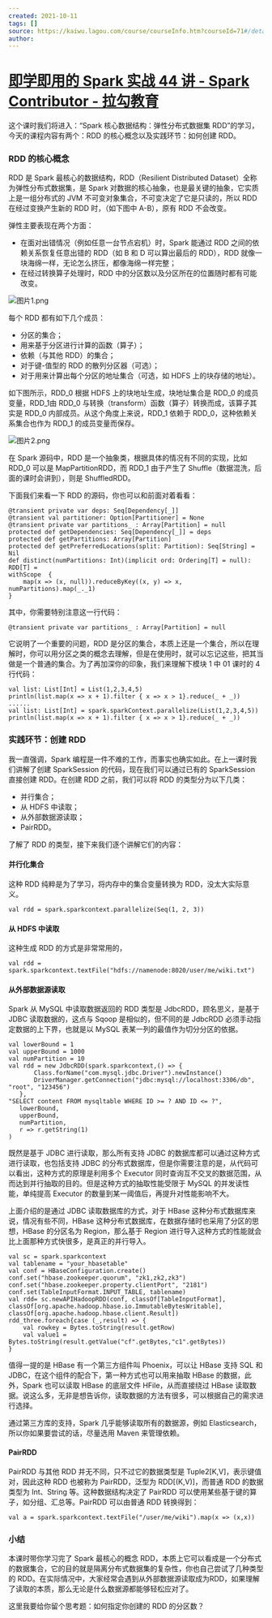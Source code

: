 ```yaml
---
created: 2021-10-11
tags: []
source: https://kaiwu.lagou.com/course/courseInfo.htm?courseId=71#/detail/pc?id=1971
author: 
---
```


# [即学即用的 Spark 实战 44 讲 - Spark Contributor - 拉勾教育](https://kaiwu.lagou.com/course/courseInfo.htm?courseId=71#/detail/pc?id=1971)


这个课时我们将进入：“Spark 核心数据结构：弹性分布式数据集 RDD”的学习，今天的课程内容有两个：RDD 的核心概念以及实践环节：如何创建 RDD。

### RDD 的核心概念

RDD 是 Spark 最核心的数据结构，RDD（Resilient Distributed Dataset）全称为弹性分布式数据集，是 Spark 对数据的核心抽象，也是最关键的抽象，它实质上是一组分布式的 JVM 不可变对象集合，不可变决定了它是只读的，所以 RDD 在经过变换产生新的 RDD 时，（如下图中 A-B），原有 RDD 不会改变。

弹性主要表现在两个方面：

-   在面对出错情况（例如任意一台节点宕机）时，Spark 能通过 RDD 之间的依赖关系恢复任意出错的 RDD（如 B 和 D 可以算出最后的 RDD），RDD 就像一块海绵一样，无论怎么挤压，都像海绵一样完整；
-   在经过转换算子处理时，RDD 中的分区数以及分区所在的位置随时都有可能改变。

![图片1.png](https://s0.lgstatic.com/i/image/M00/00/CD/Ciqc1F6qfhyAEvFNAAIRggB-Gcs425.png)

每个 RDD 都有如下几个成员：

-   分区的集合；
-   用来基于分区进行计算的函数（算子）；
-   依赖（与其他 RDD）的集合；
-   对于键-值型的 RDD 的散列分区器（可选）；
-   对于用来计算出每个分区的地址集合（可选，如 HDFS 上的块存储的地址）。

如下图所示，RDD\_0 根据 HDFS 上的块地址生成，块地址集合是 RDD\_0 的成员变量，RDD\_1由 RDD\_0 与转换（transform）函数（算子）转换而成，该算子其实是 RDD\_0 内部成员。从这个角度上来说，RDD\_1 依赖于 RDD\_0，这种依赖关系集合也作为 RDD\_1 的成员变量而保存。

![图片2.png](https://s0.lgstatic.com/i/image/M00/00/CD/CgqCHl6qfjeAZbhpAAEjgjsLvIg341.png)

在 Spark 源码中，RDD 是一个抽象类，根据具体的情况有不同的实现，比如 RDD\_0 可以是 MapPartitionRDD，而 RDD\_1 由于产生了 Shuffle（数据混洗，后面的课时会讲到），则是 ShuffledRDD。

下面我们来看一下 RDD 的源码，你也可以和前面对着看看：

```
@transient private var deps: Seq[Dependency[_]]
@transient val partitioner: Option[Partitioner] = None
@transient private var partitions_ : Array[Partition] = null
protected def getDependencies: Seq[Dependency[_]] = deps
protected def getPartitions: Array[Partition]
protected def getPreferredLocations(split: Partition): Seq[String] = Nil
def distinct(numPartitions: Int)(implicit ord: Ordering[T] = null): RDD[T] = 
withScope  {
    map(x => (x, null)).reduceByKey((x, y) => x, numPartitions).map(_._1)
}
```

其中，你需要特别注意这一行代码：

```
@transient private var partitions_ : Array[Partition] = null
```

它说明了一个重要的问题，RDD 是分区的集合，本质上还是一个集合，所以在理解时，你可以用分区之类的概念去理解，但是在使用时，就可以忘记这些，把其当做是一个普通的集合。为了再加深你的印象，我们来理解下模块 1 中 01 课时的 4 行代码：

```
val list: List[Int] = List(1,2,3,4,5)
println(list.map(x => x + 1).filter { x => x > 1}.reduce(_ + _))
......
val list: List[Int] = spark.sparkContext.parallelize(List(1,2,3,4,5))
println(list.map(x => x + 1).filter { x => x > 1}.reduce(_ + _))
```

### 实践环节：创建 RDD

我一直强调，Spark 编程是一件不难的工作，而事实也确实如此。在上一课时我们讲解了创建 SparkSession 的代码，现在我们可以通过已有的 SparkSession 直接创建 RDD。在创建 RDD 之前，我们可以将 RDD 的类型分为以下几类：

-   并行集合；
-   从 HDFS 中读取；
-   从外部数据源读取；
-   PairRDD。

了解了 RDD 的类型，接下来我们逐个讲解它们的内容：

#### 并行化集合

这种 RDD 纯粹是为了学习，将内存中的集合变量转换为 RDD，没太大实际意义。

```
val rdd = spark.sparkcontext.parallelize(Seq(1, 2, 3))
```

#### 从 HDFS 中读取

这种生成 RDD 的方式是非常常用的，

```
val rdd = spark.sparkcontext.textFile("hdfs://namenode:8020/user/me/wiki.txt")
```

#### 从外部数据源读取

Spark 从 MySQL 中读取数据返回的 RDD 类型是 JdbcRDD，顾名思义，是基于 JDBC 读取数据的，这点与 Sqoop 是相似的，但不同的是 JdbcRDD 必须手动指定数据的上下界，也就是以 MySQL 表某一列的最值作为切分分区的依据。

```
val lowerBound = 1
val upperBound = 1000
val numPartition = 10
val rdd = new JdbcRDD(spark.sparkcontext,() => {
       Class.forName("com.mysql.jdbc.Driver").newInstance()
       DriverManager.getConnection("jdbc:mysql://localhost:3306/db", "root", "123456")
   },
"SELECT content FROM mysqltable WHERE ID >= ? AND ID <= ?",
   lowerBound, 
   upperBound, 
   numPartition,
   r => r.getString(1)
)
```

既然是基于 JDBC 进行读取，那么所有支持 JDBC 的数据库都可以通过这种方式进行读取，也包括支持 JDBC 的分布式数据库，但是你需要注意的是，从代码可以看出，这种方式的原理是利用多个 Executor 同时查询互不交叉的数据范围，从而达到并行抽取的目的。但是这种方式的抽取性能受限于 MySQL 的并发读性能，单纯提高 Executor 的数量到某一阈值后，再提升对性能影响不大。

上面介绍的是通过 JDBC 读取数据库的方式，对于 HBase 这种分布式数据库来说，情况有些不同，HBase 这种分布式数据库，在数据存储时也采用了分区的思想，HBase 的分区名为 Region，那么基于 Region 进行导入这种方式的性能就会比上面那种方式快很多，是真正的并行导入。

```
val sc = spark.sparkcontext
val tablename = "your_hbasetable"
val conf = HBaseConfiguration.create()
conf.set("hbase.zookeeper.quorum", "zk1,zk2,zk3")
conf.set("hbase.zookeeper.property.clientPort", "2181")
conf.set(TableInputFormat.INPUT_TABLE, tablename)
val rdd= sc.newAPIHadoopRDD(conf, classOf[TableInputFormat],
classOf[org.apache.hadoop.hbase.io.ImmutableBytesWritable],
classOf[org.apache.hadoop.hbase.client.Result]) 
rdd_three.foreach{case (_,result) => {
    val rowkey = Bytes.toString(result.getRow)
    val value1 = Bytes.toString(result.getValue("cf".getBytes,"c1".getBytes))
}
```

值得一提的是 HBase 有一个第三方组件叫 Phoenix，可以让 HBase 支持 SQL 和 JDBC，在这个组件的配合下，第一种方式也可以用来抽取 HBase 的数据，此外，Spark 也可以读取 HBase 的底层文件 HFile，从而直接绕过 HBase 读取数据。说这么多，无非是想告诉你，读取数据的方法有很多，可以根据自己的需求进行选择。

通过第三方库的支持，Spark 几乎能够读取所有的数据源，例如 Elasticsearch，所以你如果要尝试的话，尽量选用 Maven 来管理依赖。

#### PairRDD

PairRDD 与其他 RDD 并无不同，只不过它的数据类型是 Tuple2\[K,V\]，表示键值对，因此这种 RDD 也被称为 PairRDD，泛型为 RDD\[(K,V)\]，而普通 RDD 的数据类型为 Int、String 等。这种数据结构决定了 PairRDD 可以使用某些基于键的算子，如分组、汇总等。PairRDD 可以由普通 RDD 转换得到：

```
val a = spark.sparkcontext.textFile("/user/me/wiki").map(x => (x,x))
```

### 小结

本课时带你学习完了 Spark 最核心的概念 RDD，本质上它可以看成是一个分布式的数据集合，它的目的就是隔离分布式数据集的复杂性，你也自己尝试了几种类型的 RDD。在实际情况中，大家经常会遇到从外部数据源读取成为RDD，如果理解了读取的本质，那么无论是什么数据源都能够轻松应对了。

这里我要给你留个思考题：如何指定你创建的 RDD 的分区数？

